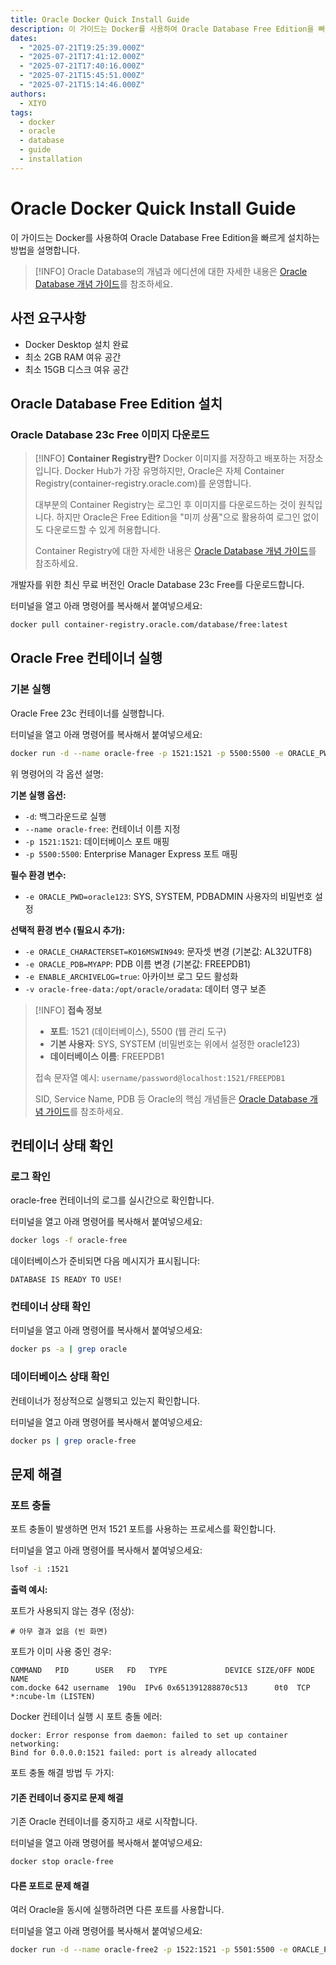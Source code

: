 ```yaml
---
title: Oracle Docker Quick Install Guide
description: 이 가이드는 Docker를 사용하여 Oracle Database Free Edition을 빠르게 설치하는 방법을 설명합니다.
dates:
  - "2025-07-21T19:25:39.000Z"
  - "2025-07-21T17:41:12.000Z"
  - "2025-07-21T17:40:16.000Z"
  - "2025-07-21T15:45:51.000Z"
  - "2025-07-21T15:14:46.000Z"
authors:
  - XIYO
tags:
  - docker
  - oracle
  - database
  - guide
  - installation
---
```


# Oracle Docker Quick Install Guide

이 가이드는 Docker를 사용하여 Oracle Database Free Edition을 빠르게 설치하는 방법을 설명합니다.

> [!INFO]
> Oracle Database의 개념과 에디션에 대한 자세한 내용은 [Oracle Database 개념 가이드](oracle-database-concepts)를 참조하세요.

## 사전 요구사항

- Docker Desktop 설치 완료
- 최소 2GB RAM 여유 공간
- 최소 15GB 디스크 여유 공간

## Oracle Database Free Edition 설치

### Oracle Database 23c Free 이미지 다운로드

> [!INFO]
> **Container Registry란?**
> Docker 이미지를 저장하고 배포하는 저장소입니다. Docker Hub가 가장 유명하지만, 
> Oracle은 자체 Container Registry(container-registry.oracle.com)를 운영합니다.
> 
> 대부분의 Container Registry는 로그인 후 이미지를 다운로드하는 것이 원칙입니다.
> 하지만 Oracle은 Free Edition을 "미끼 상품"으로 활용하여 로그인 없이도 다운로드할 수 있게 허용합니다.
> 
> Container Registry에 대한 자세한 내용은 [Oracle Database 개념 가이드](oracle-database-concepts)를 참조하세요.

개발자를 위한 최신 무료 버전인 Oracle Database 23c Free를 다운로드합니다.

터미널을 열고 아래 명령어를 복사해서 붙여넣으세요:
```bash
docker pull container-registry.oracle.com/database/free:latest
```
## Oracle Free 컨테이너 실행

### 기본 실행

Oracle Free 23c 컨테이너를 실행합니다.

터미널을 열고 아래 명령어를 복사해서 붙여넣으세요:
```bash
docker run -d --name oracle-free -p 1521:1521 -p 5500:5500 -e ORACLE_PWD=oracle123 container-registry.oracle.com/database/free:latest
```

위 명령어의 각 옵션 설명:

**기본 실행 옵션:**
- `-d`: 백그라운드로 실행
- `--name oracle-free`: 컨테이너 이름 지정
- `-p 1521:1521`: 데이터베이스 포트 매핑
- `-p 5500:5500`: Enterprise Manager Express 포트 매핑

**필수 환경 변수:**
- `-e ORACLE_PWD=oracle123`: SYS, SYSTEM, PDBADMIN 사용자의 비밀번호 설정

**선택적 환경 변수 (필요시 추가):**
- `-e ORACLE_CHARACTERSET=KO16MSWIN949`: 문자셋 변경 (기본값: AL32UTF8)
- `-e ORACLE_PDB=MYAPP`: PDB 이름 변경 (기본값: FREEPDB1)
- `-e ENABLE_ARCHIVELOG=true`: 아카이브 로그 모드 활성화
- `-v oracle-free-data:/opt/oracle/oradata`: 데이터 영구 보존

> [!INFO]
> **접속 정보**
> - **포트**: 1521 (데이터베이스), 5500 (웹 관리 도구)
> - **기본 사용자**: SYS, SYSTEM (비밀번호는 위에서 설정한 oracle123)
> - **데이터베이스 이름**: FREEPDB1
> 
> 접속 문자열 예시: `username/password@localhost:1521/FREEPDB1`
> 
> SID, Service Name, PDB 등 Oracle의 핵심 개념들은 [Oracle Database 개념 가이드](oracle-database-concepts)를 참조하세요.



## 컨테이너 상태 확인

### 로그 확인

oracle-free 컨테이너의 로그를 실시간으로 확인합니다.

터미널을 열고 아래 명령어를 복사해서 붙여넣으세요:
```bash
docker logs -f oracle-free
```

데이터베이스가 준비되면 다음 메시지가 표시됩니다:
```
DATABASE IS READY TO USE!
```

### 컨테이너 상태 확인

터미널을 열고 아래 명령어를 복사해서 붙여넣으세요:
```bash
docker ps -a | grep oracle
```

### 데이터베이스 상태 확인

컨테이너가 정상적으로 실행되고 있는지 확인합니다.

터미널을 열고 아래 명령어를 복사해서 붙여넣으세요:
```bash
docker ps | grep oracle-free
```


## 문제 해결

### 포트 충돌

포트 충돌이 발생하면 먼저 1521 포트를 사용하는 프로세스를 확인합니다.

터미널을 열고 아래 명령어를 복사해서 붙여넣으세요:
```bash
lsof -i :1521
```

**출력 예시:**

포트가 사용되지 않는 경우 (정상):
```
# 아무 결과 없음 (빈 화면)
```

포트가 이미 사용 중인 경우:
```
COMMAND   PID      USER   FD   TYPE             DEVICE SIZE/OFF NODE NAME
com.docke 642 username  190u  IPv6 0x651391288870c513      0t0  TCP *:ncube-lm (LISTEN)
```

Docker 컨테이너 실행 시 포트 충돌 에러:
```
docker: Error response from daemon: failed to set up container networking: 
Bind for 0.0.0.0:1521 failed: port is already allocated
```

포트 충돌 해결 방법 두 가지:

#### 기존 컨테이너 중지로 문제 해결

기존 Oracle 컨테이너를 중지하고 새로 시작합니다.

터미널을 열고 아래 명령어를 복사해서 붙여넣으세요:
```bash
docker stop oracle-free
```

#### 다른 포트로 문제 해결

여러 Oracle을 동시에 실행하려면 다른 포트를 사용합니다.

터미널을 열고 아래 명령어를 복사해서 붙여넣으세요:
```bash
docker run -d --name oracle-free2 -p 1522:1521 -p 5501:5500 -e ORACLE_PWD=YourPassword123 container-registry.oracle.com/database/free:latest
```
